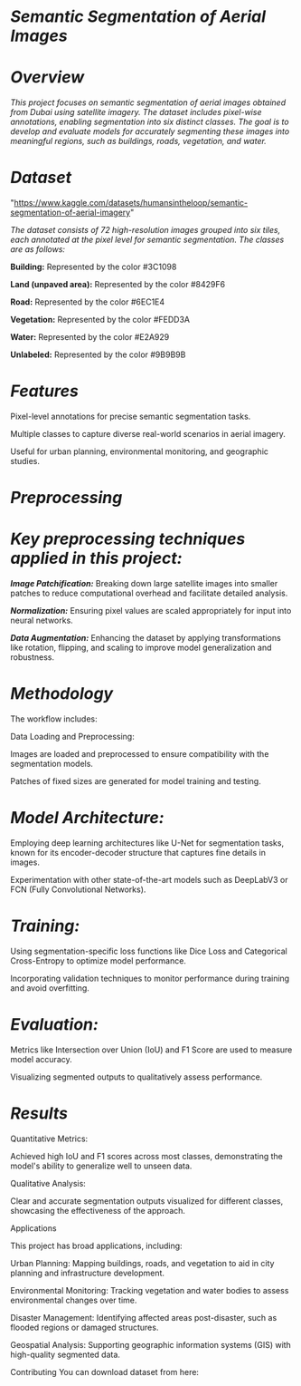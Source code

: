 # _**Semantic Segmentation of Aerial Images**_

# _**Overview**_

_This project focuses on semantic segmentation of aerial images obtained from Dubai using satellite imagery. The dataset includes pixel-wise annotations, enabling segmentation into six distinct classes. The goal is to develop and evaluate models for accurately segmenting these images into meaningful regions, such as buildings, roads, vegetation, and water._

# _**Dataset**_

"https://www.kaggle.com/datasets/humansintheloop/semantic-segmentation-of-aerial-imagery"

_The dataset consists of 72 high-resolution images grouped into six tiles, each annotated at the pixel level for semantic segmentation. The classes are as follows:_

**Building:** Represented by the color #3C1098

**Land (unpaved area):** Represented by the color #8429F6

**Road:** Represented by the color #6EC1E4

**Vegetation:** Represented by the color #FEDD3A

**Water:** Represented by the color #E2A929

**Unlabeled:** Represented by the color #9B9B9B

# _**Features**_

Pixel-level annotations for precise semantic segmentation tasks.

Multiple classes to capture diverse real-world scenarios in aerial imagery.

Useful for urban planning, environmental monitoring, and geographic studies.

# _**Preprocessing**_

# _Key preprocessing techniques applied in this project:_

_**Image Patchification:**_ Breaking down large satellite images into smaller patches to reduce computational overhead and facilitate detailed analysis.

_**Normalization:**_ Ensuring pixel values are scaled appropriately for input into neural networks.

_**Data Augmentation:**_ Enhancing the dataset by applying transformations like rotation, flipping, and scaling to improve model generalization and robustness.

# _**Methodology**_

The workflow includes:

Data Loading and Preprocessing:

Images are loaded and preprocessed to ensure compatibility with the segmentation models.

Patches of fixed sizes are generated for model training and testing.

# _**Model Architecture:**_

Employing deep learning architectures like U-Net for segmentation tasks, known for its encoder-decoder structure that captures fine details in images.

Experimentation with other state-of-the-art models such as DeepLabV3 or FCN (Fully Convolutional Networks).

# _**Training:**_

Using segmentation-specific loss functions like Dice Loss and Categorical Cross-Entropy to optimize model performance.

Incorporating validation techniques to monitor performance during training and avoid overfitting.

# _**Evaluation:**_

Metrics like Intersection over Union (IoU) and F1 Score are used to measure model accuracy.

Visualizing segmented outputs to qualitatively assess performance.

# _**Results**_

Quantitative Metrics:

Achieved high IoU and F1 scores across most classes, demonstrating the model's ability to generalize well to unseen data.

Qualitative Analysis:

Clear and accurate segmentation outputs visualized for different classes, showcasing the effectiveness of the approach.

Applications

This project has broad applications, including:

Urban Planning: Mapping buildings, roads, and vegetation to aid in city planning and infrastructure development.

Environmental Monitoring: Tracking vegetation and water bodies to assess environmental changes over time.

Disaster Management: Identifying affected areas post-disaster, such as flooded regions or damaged structures.

Geospatial Analysis: Supporting geographic information systems (GIS) with high-quality segmented data.

Contributing
You can download dataset from here:

